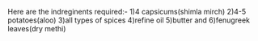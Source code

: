 Here are the indreginents required:-
1)4 capsicums(shimla mirch)
2)4-5 potatoes(aloo)
3)all types of spices
4)refine oil
5)butter and 
6)fenugreek leaves(dry methi)
